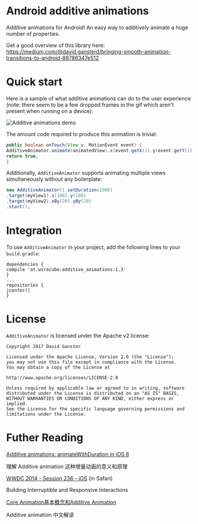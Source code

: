# Android additive animations

Additive animations for Android!
An easy way to additively animate a huge number of properties. 

Get a good overview of this library here: https://medium.com/@david.gansterd/bringing-smooth-animation-transitions-to-android-88786347e512


# Quick start
Here is a sample of what additive animations can do to the user experience (note: there seem to be a few dropped frames in the gif which aren't present when running on a device):


![Additive animations demo](https://github.com/davidganster/android_additive_animations/blob/master/gif/single_view.gif?raw=true)


The amount code required to produce this animation is trivial:

```java
public boolean onTouch(View v, MotionEvent event) {
AdditiveAnimator.animate(animatedView).x(event.getX()).y(event.getY()).setDuration(1000).start();
return true;
}
```

Additionally, `AdditiveAnimator` supports animating multiple views simultaneously without any boilerplate:

```java
new AdditiveAnimator().setDuration(1000)
.target(myView1).x(100).y(100)
.target(myView2).xBy(20).yBy(20)
.start();
```
# Integration
To use `AdditiveAnimator` in your project, add the following lines to your `build.gradle`:
```
dependencies {
compile 'at.wirecube:additive_animations:1.3'
}
...
repositories {
jcenter()
}
```

# License
`AdditiveAnimator` is licensed under the Apache v2 license:

```
Copyright 2017 David Ganster

Licensed under the Apache License, Version 2.0 (the "License");
you may not use this file except in compliance with the License.
You may obtain a copy of the License at

http://www.apache.org/licenses/LICENSE-2.0

Unless required by applicable law or agreed to in writing, software
distributed under the License is distributed on an "AS IS" BASIS,
WITHOUT WARRANTIES OR CONDITIONS OF ANY KIND, either express or implied.
See the License for the specific language governing permissions and
limitations under the License.
```
# Futher Reading

[Additive animations: animateWithDuration in iOS 8](http://iosoteric.com/additive-animations-animatewithduration-in-ios-8/)

理解 Additive animation 这种增量动画的意义和原理

[WWDC 2014 - Session 236	- iOS](https://developer.apple.com/videos/play/wwdc2014/236/) (in Safari)

Building Interruptible and Responsive Interactions

[Core Animation基本概念和Additive Animation](http://studentdeng.github.io/blog/2014/06/24/core-animation/)

Additive animation 中文解读
